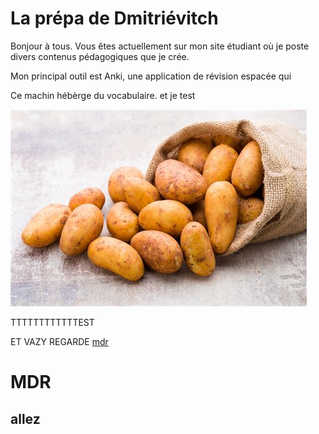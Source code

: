 # La prépa de Dmitriévitch

Bonjour à tous. Vous êtes actuellement sur mon site étudiant où je poste divers contenus pédagogiques que je crée.

Mon principal outil est Anki, une application de révision espacée qui

Ce machin hébèrge du vocabulaire.
et je test

![test](patate.jpg)

TTTTTTTTTTTTEST

ET VAZY REGARDE [mdr](test.md)


# MDR

## allez
